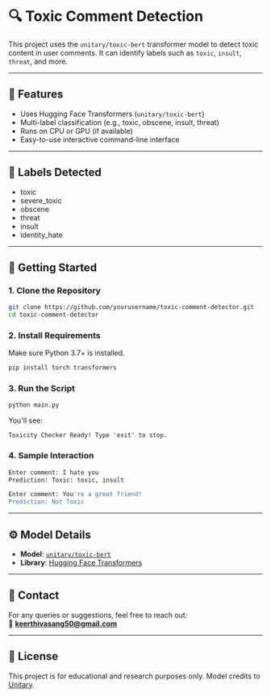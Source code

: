 # 🔍 Toxic Comment Detection

This project uses the `unitary/toxic-bert` transformer model to detect toxic content in user comments. It can identify labels such as `toxic`, `insult`, `threat`, and more.

---

## 📌 Features

- Uses Hugging Face Transformers (`unitary/toxic-bert`)
- Multi-label classification (e.g., toxic, obscene, insult, threat)
- Runs on CPU or GPU (if available)
- Easy-to-use interactive command-line interface

---

## 📂 Labels Detected

- toxic  
- severe_toxic  
- obscene  
- threat  
- insult  
- identity_hate  

---

## 🚀 Getting Started

### 1. Clone the Repository

```bash
git clone https://github.com/yourusername/toxic-comment-detector.git
cd toxic-comment-detector
```

### 2. Install Requirements

Make sure Python 3.7+ is installed.

```bash
pip install torch transformers
```

### 3. Run the Script

```bash
python main.py
```

You'll see:
```
Toxicity Checker Ready! Type 'exit' to stop.
```

### 4. Sample Interaction

```bash
Enter comment: I hate you
Prediction: Toxic: toxic, insult

Enter comment: You're a great friend!
Prediction: Not Toxic
```

---

## ⚙️ Model Details

- **Model**: [`unitary/toxic-bert`](https://huggingface.co/unitary/toxic-bert)
- **Library**: [Hugging Face Transformers](https://huggingface.co/transformers/)

---

## 📧 Contact

For any queries or suggestions, feel free to reach out:  
📩 **keerthivasang50@gmail.com**

---

## 📝 License

This project is for educational and research purposes only. Model credits to [Unitary](https://huggingface.co/unitary).
